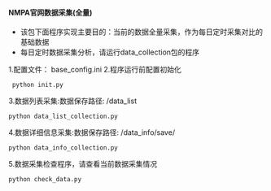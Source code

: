 #### NMPA官网数据采集(全量)
- 该包下面程序实现主要目的：当前的数据全量采集，作为每日定时采集对比的基础数据
- 每日定时数据采集分析，请运行data_collection包的程序

1.配置文件： base_config.ini
2.程序运行前配置初始化
```
 python init.py
```   
3.数据列表采集:数据保存路径: /data_list
```
python data_list_collection.py
``` 

4.数据详细信息采集:数据保存路径: /data_info/save/
```
python data_info_collection.py
``` 
5.数据采集检查程序，请查看当前数据采集情况
```
python check_data.py
```
